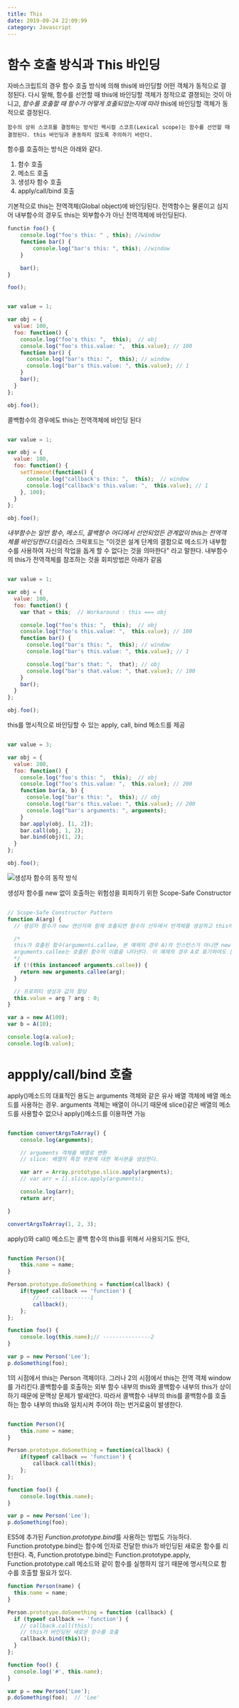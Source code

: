 ```yaml
---
title: This
date: 2019-09-24 22:09:99
category: Javascript
---
```


# 함수 호출 방식과 This 바인딩

자바스크립트의 경우 함수 호출 방식에 의해 this에 바인딩할 어떤 객체가 동적으로 결정된다. 다시 말해, 함수를 선언할 때 this에 바인딩할 객체가
정적으로 결졍되는 것이 아니고, *함수를 호출할 때 함수가 어떻게 호출되었는지에 따라* this에 바인딩할 객체가 동적으로 결정된다.

```
함수의 상위 스코프를 결정하는 방식인 렉시컬 스코프(Lexical scope)는 함수를 선언할 때 결정된다. this 바인딩과 혼동하지 않도록 주의하기 바란다.
```

함수를 호출하는 방식은 아래와 같다.

1. 함수 호출
2. 메소드 호출
3. 생성자 함수 호출
4. apply/call/bind 호출


기본적으로 this는 전역객체(Global object)에 바인딩된다. 전역함수는 물론이고 심지어 내부함수의 경우도 this는 외부함수가 아닌 전역객체에 바인딩된다.

```js
functin foo() {
    console.log("foo's this: " , this); //window
    function bar() {
        console.log("bar's this: ", this); //window
    }

    bar();
}

foo();

```

```js

var value = 1;

var obj = {
  value: 100,
  foo: function() {
    console.log("foo's this: ",  this);  // obj
    console.log("foo's this.value: ",  this.value); // 100
    function bar() {
      console.log("bar's this: ",  this); // window
      console.log("bar's this.value: ", this.value); // 1
    }
    bar();
  }
};

obj.foo();

```

콜백함수의 경우에도 this는 전역객체에 바인딩 된다

```js

var value = 1;

var obj = {
  value: 100,
  foo: function() {
    setTimeout(function() {
      console.log("callback's this: ",  this);  // window
      console.log("callback's this.value: ",  this.value); // 1
    }, 100);
  }
};

obj.foo();

```

*내부함수는 일반 함수, 메소드, 콜백함수 어디에서 선언되었든 관계없이 this는 전역객체를 바인딩한다*.더글라스 크락포드는 "이것은 설계 단계의 결함으로 
메소드가 내부함수를 사용하여 자신의 작업을 돕게 할 수 없다는 것을 의마한다" 라고 말한다. 내부함수의 this가 전역객체를 참조하는 것을 회피방법은 아래가 같음

```js

var value = 1;

var obj = {
  value: 100,
  foo: function() {
    var that = this;  // Workaround : this === obj

    console.log("foo's this: ",  this);  // obj
    console.log("foo's this.value: ",  this.value); // 100
    function bar() {
      console.log("bar's this: ",  this); // window
      console.log("bar's this.value: ", this.value); // 1

      console.log("bar's that: ",  that); // obj
      console.log("bar's that.value: ", that.value); // 100
    }
    bar();
  }
};

obj.foo();

```

this를 명시적으로 바인딩할 수 있는 apply, call, bind 메소드를 제공

```js

var value = 3;

var obj = {
  value: 200,
  foo: function() {
    console.log("foo's this: ",  this);  // obj
    console.log("foo's this.value: ",  this.value); // 200
    function bar(a, b) {
      console.log("bar's this: ",  this); // obj
      console.log("bar's this.value: ", this.value); // 200
      console.log("bar's arguments: ", arguments);
    }
    bar.apply(obj, [1, 2]);
    bar.call(obj, 1, 2);
    bar.bind(obj)(1, 2);
  }
};

obj.foo();

```
![생성자 함수의 동작 방식](https://poiemaweb.com/img/constructor.png)


생성자 함수를 new 없이 호출하는 위험성을 회피하기 위한 Scope-Safe Constructor

```js

// Scope-Safe Constructor Pattern
function A(arg) {
  // 생성자 함수가 new 연산자와 함께 호출되면 함수의 선두에서 빈객체를 생성하고 this에 바인딩한다.

  /*
  this가 호출된 함수(arguments.callee, 본 예제의 경우 A)의 인스턴스가 아니면 new 연산자를 사용하지 않은 것이므로 이 경우 new와 함께 생성자 함수를 호출하여 인스턴스를 반환한다.
  arguments.callee는 호출된 함수의 이름을 나타낸다. 이 예제의 경우 A로 표기하여도 문제없이 동작하지만 특정함수의 이름과 의존성을 없애기 위해서 arguments.callee를 사용하는 것이 좋다.
  */
  if (!(this instanceof arguments.callee)) {
    return new arguments.callee(arg);
  }

  // 프로퍼티 생성과 값의 할당
  this.value = arg ? arg : 0;
}

var a = new A(100);
var b = A(10);

console.log(a.value);
console.log(b.value);


```

# appply/call/bind 호출

apply()메소드의 대표적인 용도는 arguments 객체와 같은 유사 배열 객체에 배열 메소드를 사용하는 경우.
arguments 객체는 배열이 아니기 때문에 slice()같은 배열의 메소드를 사용할수 없으나 apply()메소드를 이용하면 가능

```js

function convertArgsToArray() {
    console.log(arguments);

    // arguments 객체를 배열로 변환
    // slice: 배열의 특정 부분에 대한 복사본을 생성한다.

    var arr = Array.prototype.slice.apply(argments);
    // var arr = [].slice.apply(arguments);

    console.log(arr);
    return arr;

}

convertArgsToArray(1, 2, 3);

```


apply()와 call() 메소드는 콜백 함수의 this를 위해서 사용되기도 한다,

```js

function Person(){
    this.name = name;
}

Person.prototype.doSomething = function(callback) {
    if(typeof callback == 'function') {
        // ---------------1
        callback();
    };
};

function foo() {
    console.log(this.name);// ---------------2
}

var p = new Person('Lee');
p.doSomething(foo);

```

1의 시점에서 this는 Person 객체이다. 그러나 2의 시점에서 this는 전역 객체 window를 가리킨다.콜백함수를 호출하는 외부 함수 내부의 this와 콜백함수 내부의 this가 상이하기 때문에 문맥상 문제가 발새안다. 따라서 콜백함수 내부의 this를 콜백함수를 호출하는 함수 내부의 this와 일치시켜 주어야 하는 번거로움이 발생한다.

```js

function Person(){
    this.name = name;
}

Person.prototype.doSomething = function(callback) {
    if(typeof callback == 'function') {
        callback.call(this);
    };
};

function foo() {
    console.log(this.name);
}

var p = new Person('Lee');
p.doSomething(foo);

```

ES5에 추가된 *Function.prototype.bind*를 사용하는 방법도 가능하다. Function.prototype.bind는 함수에 인자로 전달한 this가 바인딩된 새로운 함수를 리턴한다. 즉, Function.prototype.bind는 Function.prototype.apply, Function.prototype.call 메소드와 같이 함수를 실행하지 않기 때문에 명시적으로 함수를 호출할 필요가 있다.


```js
function Person(name) {
  this.name = name;
}

Person.prototype.doSomething = function (callback) {
  if (typeof callback == 'function') {
    // callback.call(this);
    // this가 바인딩된 새로운 함수를 호출
    callback.bind(this)();
  }
};

function foo() {
  console.log('#', this.name);
}

var p = new Person('Lee');
p.doSomething(foo);  // 'Lee'

```